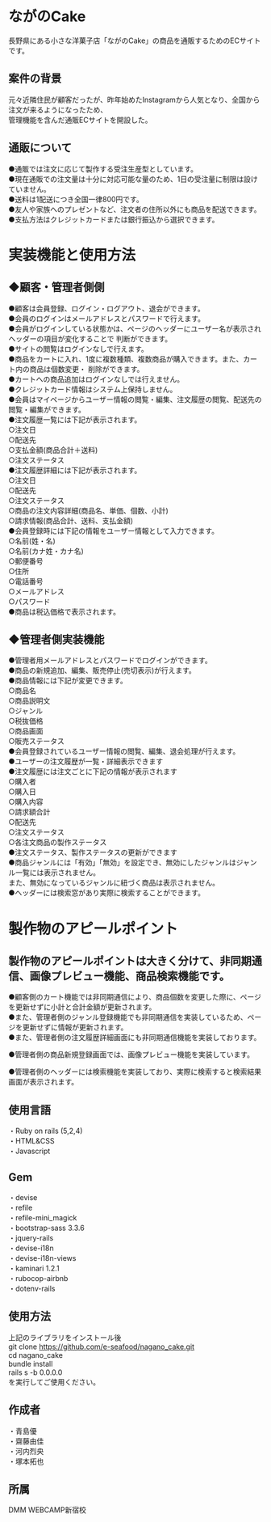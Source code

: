 # ながのCake

長野県にある小さな洋菓子店「ながのCake」の商品を通販するためのECサイトです。

## 案件の背景

元々近隣住民が顧客だったが、昨年始めたInstagramから人気となり、全国から注文が来るようになったため、<br>管理機能を含んだ通販ECサイトを開設した。

## 通販について
●通販では注文に応じて製作する受注生産型としています。<br>
●現在通販での注文量は十分に対応可能な量のため、1日の受注量に制限は設けていません。<br>
●送料は1配送につき全国一律800円です。<br>
●友人や家族へのプレゼントなど、注文者の住所以外にも商品を配送できます。<br>
●支払方法はクレジットカードまたは銀行振込から選択できます。<br>

# 実装機能と使用方法

## ◆顧客・管理者側側
●顧客は会員登録、ログイン・ログアウト、退会ができます。<br>
●会員のログインはメールアドレスとパスワードで行えます。<br>
●会員がログインしている状態かは、ページのヘッダーにユーザー名が表示されヘッダーの項目が変化することで   判断ができます。<br>
●サイトの閲覧はログインなしで行えます。<br>
●商品をカートに入れ、1度に複数種類、複数商品が購入できます。また、カート内の商品は個数変更・     削除ができます。<br>
●カートへの商品追加はログインなしでは行えません。<br>
●クレジットカード情報はシステム上保持しません。<br>
●会員はマイページからユーザー情報の閲覧・編集、注文履歴の閲覧、配送先の閲覧・編集ができます。<br>
●注文履歴一覧には下記が表示されます。<br>
              ○注文日<br>
              ○配送先<br>
              ○支払金額(商品合計＋送料)<br>
              ○注文ステータス<br>
●注文履歴詳細には下記が表示されます。<br>
              ○注文日<br>
              ○配送先<br>
              ○注文ステータス<br>
              ○商品の注文内容詳細(商品名、単価、個数、小計)<br>
              ○請求情報(商品合計、送料、支払金額)<br>
●会員登録時には下記の情報をユーザー情報として入力できます。<br>
              ○名前(姓・名)<br>
              ○名前(カナ姓・カナ名)<br>
              ○郵便番号<br>
              ○住所<br>
              ○電話番号<br>
              ○メールアドレス<br>
              ○パスワード<br>
●商品は税込価格で表示されます。<br>

## ◆管理者側実装機能
●管理者用メールアドレスとパスワードでログインができます。<br>
●商品の新規追加、編集、販売停止(売切表示)が行えます。<br>
●商品情報には下記が変更できます。<br>
              ○商品名<br>
              ○商品説明文<br>
              ○ジャンル<br>
              ○税抜価格<br>
              ○商品画面<br>
              ○販売ステータス<br>
●会員登録されているユーザー情報の閲覧、編集、退会処理が行えます。<br>
●ユーザーの注文履歴が一覧・詳細表示できます<br>
●注文履歴には注文ごとに下記の情報が表示されます<br>
              ○購入者<br>
              ○購入日<br>
              ○購入内容<br>
              ○請求額合計<br>
              ○配送先<br>
              ○注文ステータス<br>
              ○各注文商品の製作ステータス<br>
●注文ステータス、製作ステータスの更新ができます<br>
●商品ジャンルには「有効」「無効」を設定でき、無効にしたジャンルはジャンル一覧には表示されません。<br>
 また、無効になっているジャンルに紐づく商品は表示されません。<br>
●ヘッダーには検索窓があり実際に検索することができます。<br>

# 製作物のアピールポイント

## 製作物のアピールポイントは大きく分けて、非同期通信、画像プレビュー機能、商品検索機能です。
●顧客側のカート機能では非同期通信により、商品個数を変更した際に、ページを更新せずに小計と合計金額が更新されます。<br>
●また、管理者側のジャンル登録機能でも非同期通信を実装しているため、ページを更新せずに情報が更新されます。<br>
●また、管理者側の注文履歴詳細画面にも非同期通信機能を実装しております。<br>

●管理者側の商品新規登録画面では、画像プレビュー機能を実装しています。<br>

●管理者側のヘッダーには検索機能を実装しており、実際に検索すると検索結果画面が表示されます。<br>

## 使用言語
・Ruby on rails (5,2,4)<br>
・HTML&CSS<br>
・Javascript<br>

## Gem
・devise<br>
・refile<br>
・refile-mini_magick<br>
・bootstrap-sass 3.3.6<br>
・jquery-rails<br>
・devise-i18n<br>
・devise-i18n-views<br>
・kaminari 1.2.1<br>
・rubocop-airbnb<br>
・dotenv-rails<br>

## 使用方法
上記のライブラリをインストール後<br>
git clone https://github.com/e-seafood/nagano_cake.git<br>
cd nagano_cake<br>
bundle install<br>
rails s -b 0.0.0.0<br>
を実行してご使用ください。

## 作成者
・青島優<br>
・齋藤由佳<br>
・河内烈央<br>
・塚本拓也

## 所属
DMM WEBCAMP新宿校
